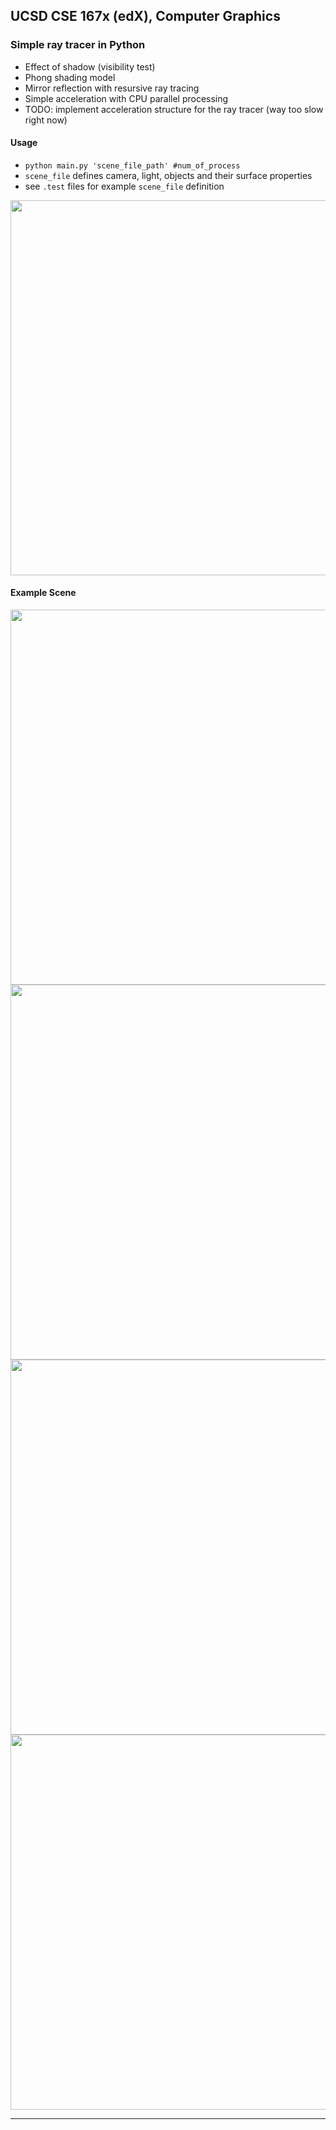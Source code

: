 ## UCSD CSE 167x (edX), Computer Graphics

### Simple ray tracer in Python 
* Effect of shadow (visibility test)
* Phong shading model
* Mirror reflection with resursive ray tracing
* Simple acceleration with CPU parallel processing
* TODO: implement acceleration structure for the ray tracer (way too slow right now)

#### Usage
- `python main.py 'scene_file_path' #num_of_process`
- `scene_file` defines camera, light, objects and their surface properties
- see `.test` files for example `scene_file` definition
<img src="https://github.com/lingqiz/UCSD-CSE-167x/blob/master/ray_tracer.png" width="600">

#### Example Scene
<img src="https://github.com/lingqiz/UCSD-CSE-167x/blob/master/trace-1-highres.png" width="600">
<img src="https://github.com/lingqiz/UCSD-CSE-167x/blob/master/trace-2-highres.png" width="600">
<img src="https://github.com/lingqiz/UCSD-CSE-167x/blob/master/trace-3-highres.png" width="600">
<img src="https://github.com/lingqiz/UCSD-CSE-167x/blob/master/trace-4.png" width="600">

---
